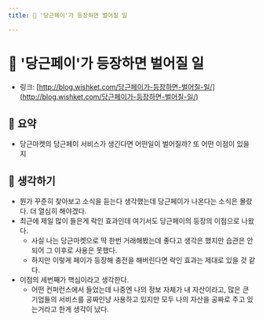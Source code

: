 ```yaml
---
title: 🥕 '당근페이'가 등장하면 벌어질 일

---
```

# 🥕 '당근페이'가 등장하면 벌어질 일

- 링크: [http://blog.wishket.com/당근페이가-등장하면-벌어질-일/](http://blog.wishket.com/당근페이가-등장하면-벌어질-일/)

## 📝 요약 
- 당근마켓의 당근페이 서비스가 생긴다면 어떤일이 벌어질까? 또 어떤 이점이 있을지  

## 🤔 생각하기 
- 뭔가 꾸준히 찾아보고 소식을 듣는다 생각했는데 당근페이가 나온다는 소식은 몰랐다. 더 열심히 해야겠다.  
- 최근에 제일 많이 들은게 락인 효과인데 여기서도 당근페이의 등장의 이점으로 나왔다.  
  - 사실 나는 당근마켓으로 딱 한번 거래해봤는데 좋다고 생각은 했지만 습관은 안되어 그 이후로 사용은 못했다.  
  - 하지만 이렇게 페이가 등장해 충전을 해버린다면 락인 효과는 제대로 있을 것 같다.
- 이점의 세번째가 핵심이라고 생각한다.
  - 어떤 컨퍼런스에서 들었는데 나중엔 나의 정보 자체가 내 자산이라고, 많은 큰 기업들의 서비스를 공짜인냥 사용하고 있지만 모두 나의 자산을 공짜로 주고 있는거라고 한게 생각이 났다.  
